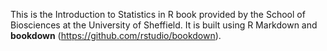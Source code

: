 This is the Introduction to Statistics in R book provided by the School of Biosciences at the University of Sheffield. It is built using R Markdown and **bookdown** (https://github.com/rstudio/bookdown).
